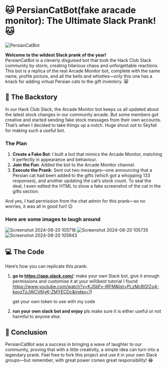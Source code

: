 # 🐱 PersianCatBot(fake aracade monitor): The Ultimate Slack Prank! 🐱

![PersianCatBot](https://path-to-your-image.png)

**Welcome to the wildest Slack prank of the year!**  
PersianCatBot is a cleverly disguised bot that took the Hack Club Slack community by storm, creating hilarious chaos and unforgettable reactions. This bot is a replica of the real Arcade Monitor bot, complete with the same name, profile picture, and all the bells and whistles—only this one has a knack for adding virtual Persian cats to the gift inventory. 😸

## 🎯 The Backstory

In our Hack Club Slack, the Arcade Monitor bot keeps us all updated about the latest stock changes in our community arcade. But some members got creative and started sending fake stock messages from their own accounts. That’s when I decided to take things up a notch. Huge shout out to Skyfall for making such a useful bot.

### The Plan

1. **Create a Fake Bot**: I built a bot that mimics the Arcade Monitor, matching it perfectly in appearance and behaviour.
2. **Join the Fun**: Added the bot to the Arcade Monitor channel.
3. **Execute the Prank**: Sent out two messages—one announcing that a Persian cat had been added to the gifts (which got a whopping 133 responses), and another updating the cat’s stock count. To seal the deal, I even edited the HTML to show a fake screenshot of the cat in the gifts section.

And yes, I had permission from the chat admin for this prank—so no worries, it was all in good fun! 😉

### Here are some images to laugh around
![Screenshot 2024-08-20 105718](https://github.com/user-attachments/assets/7b01cb95-8475-45bf-9da7-a5954611375a)
![Screenshot 2024-08-20 105735](https://github.com/user-attachments/assets/d6253008-1855-49ab-9d3f-dacc231e476b)
![Screenshot 2024-08-20 105943](https://github.com/user-attachments/assets/fc6a4e7e-544e-4dda-838e-c7519872df28)




## 💻 The Code

Here’s how you can replicate this prank:

1. **go to https://app.slack.com/**:
   make your own Slack bot, give it enough permissions and customise it at your will(best tutorial I found https://www.youtube.com/watch?v=KJ5bFv-IRFM&list=PLzMcBGfZo4-kqyzTzJWCV6lyK-ZMYECDc&index=1)

   get your own token to use with my code

2. **run your own slack bot and enjoy**
   pls make sure it is either useful or not harmful to anyone else.


## 🎉 Conclusion
PersianCatBot was a success in bringing a wave of laughter to our community, proving that with a little creativity, a simple idea can turn into a legendary prank. Feel free to fork this project and use it in your own Slack groups—but remember, with great power comes great responsibility! 😂

